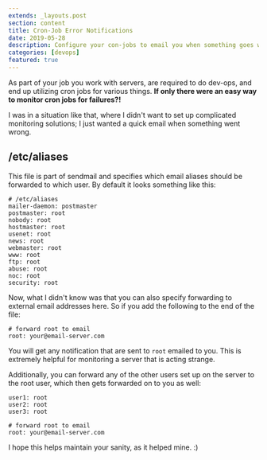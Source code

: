 ```yaml
---
extends: _layouts.post
section: content
title: Cron-Job Error Notifications
date: 2019-05-28
description: Configure your con-jobs to email you when something goes wrong.
categories: [devops]
featured: true
---
```


As part of your job you work with servers, are required to do dev-ops, and end up utilizing cron jobs for various things. **If only there were an easy way to monitor cron jobs for failures?!**

I was in a situation like that, where I didn't want to set up complicated monitoring solutions; I just wanted a quick email when something went wrong.

## /etc/aliases
This file is part of sendmail and specifies which email aliases should be forwarded to which user. By default it looks something like this:
```
# /etc/aliases
mailer-daemon: postmaster
postmaster: root
nobody: root
hostmaster: root
usenet: root
news: root
webmaster: root
www: root
ftp: root
abuse: root
noc: root
security: root
```

Now, what I didn't know was that you can also specify forwarding to external email addresses here. So if you add the following to the end of the file:
```
# forward root to email
root: your@email-server.com
```

You will get any notification that are sent to `root` emailed to you. This is extremely helpful for monitoring a server that is acting strange.

Additionally, you can forward any of the other users set up on the server to the root user, which then gets forwarded on to you as well:
```
user1: root
user2: root
user3: root

# forward root to email
root: your@email-server.com
```

I hope this helps maintain your sanity, as it helped mine. :)
